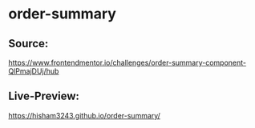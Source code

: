# order-summary

## Source: 
https://www.frontendmentor.io/challenges/order-summary-component-QlPmajDUj/hub

## Live-Preview:
https://hisham3243.github.io/order-summary/
